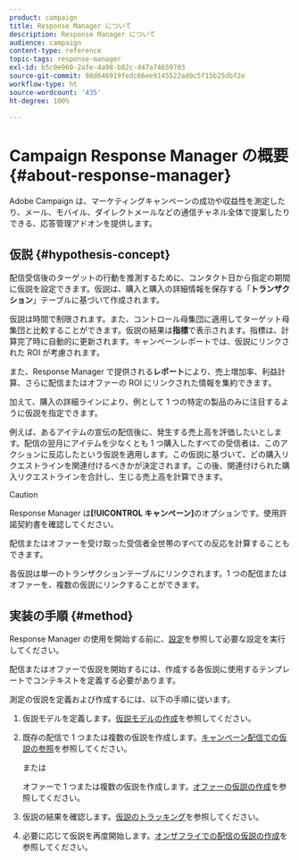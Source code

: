 ```yaml
---
product: campaign
title: Response Manager について
description: Response Manager について
audience: campaign
content-type: reference
topic-tags: response-manager
exl-id: b5c0e960-2afe-4a98-b82c-d47a74659703
source-git-commit: 98d646919fedc66ee9145522ad0c5f15b25dbf2e
workflow-type: ht
source-wordcount: '435'
ht-degree: 100%

---
```


# Campaign Response Manager の概要{#about-response-manager}

Adobe Campaign は、マーケティングキャンペーンの成功や収益性を測定したり、メール、モバイル、ダイレクトメールなどの通信チャネル全体で提案したりできる、応答管理アドオンを提供します。

## 仮説 {#hypothesis-concept}

配信受信後のターゲットの行動を推測するために、コンタクト日から指定の期間に仮説を設定できます。仮説は、購入と購入の詳細情報を保存する「**トランザクション**」テーブルに基づいて作成されます。

仮説は時間で制限されます。また、コントロール母集団に適用してターゲット母集団と比較することができます。仮説の結果は&#x200B;**指標**&#x200B;で表示されます。指標は、計算完了時に自動的に更新されます。キャンペーンレポートでは、仮説にリンクされた ROI が考慮されます。

また、Response Manager で提供される&#x200B;**レポート**&#x200B;により、売上増加率、利益計算、さらに配信またはオファーの ROI にリンクされた情報を集約できます。

加えて、購入の詳細ラインにより、例として 1 つの特定の製品のみに注目するように仮説を指定できます。

例えば、あるアイテムの宣伝の配信後に、発生する売上高を評価したいとします。配信の翌月にアイテムを少なくとも 1 つ購入したすべての受信者は、このアクションに反応したという仮説を適用します。この仮説に基づいて、どの購入リクエストラインを関連付けるべきかが決定されます。この後、関連付けられた購入リクエストラインを合計し、生じる売上高を計算できます。

>[!CAUTION]
>
>Response Manager は&#x200B;**[!UICONTROL キャンペーン]**&#x200B;のオプションです。使用許諾契約書を確認してください。

配信またはオファーを受け取った受信者全世帯のすべての反応を計算することもできます。

各仮説は単一のトランザクションテーブルにリンクされます。1 つの配信またはオファーを、複数の仮説にリンクすることができます。

## 実装の手順 {#method}

Response Manager の使用を開始する前に、[設定](../../campaign/using/configuration.md)を参照して必要な設定を実行してください。

配信またはオファーで仮説を開始するには、作成する各仮説に使用するテンプレートでコンテキストを定義する必要があります。

測定の仮説を定義および作成するには、以下の手順に従います。

1. 仮説モデルを定義します。[仮説モデルの作成](../../campaign/using/hypothesis-templates.md#creating-a-hypothesis-model)を参照してください。
1. 既存の配信で 1 つまたは複数の仮説を作成します。[キャンペーン配信での仮説の参照](../../campaign/using/creating-hypotheses.md#referencing-a-hypothesis-in-a-campaign-delivery)を参照してください。

   または

   オファーで 1 つまたは複数の仮説を作成します。[オファーの仮説の作成](../../campaign/using/creating-hypotheses.md#creating-a-hypothesis-on-an-offer)を参照してください。

1. 仮説の結果を確認します。[仮説のトラッキング](../../campaign/using/hypothesis-tracking.md)を参照してください。
1. 必要に応じて仮説を再度開始します。[オンザフライでの配信の仮説の作成](../../campaign/using/creating-hypotheses.md#creating-a-hypothesis-on-the-fly-on-a-delivery)を参照してください。
